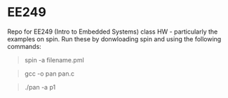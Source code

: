 EE249
=====

Repo for EE249 (Intro to Embedded Systems) class HW - particularly the examples on spin. Run these by donwloading spin and using the following commands:
> spin -a filename.pml

> gcc -o pan pan.c

> ./pan -a p1
